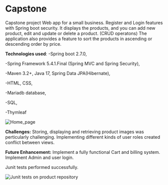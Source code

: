 # Capstone
Capstone project 
Web app for a small business. Register and Login features with Spring boot security. It displays the products, and you can add new product, edit and update or delete a product. (CRUD operatons)
The application also provides a feature to sort the products in ascending or descending order by price. 

**Technologies used**:
-Spring boot 2.7.0,

-Spring Framework 5.4.1.Final (Spring MVC and Spring Security), 

-Maven 3.2+, Java 17, Spring Data JPA(Hibernate), 

-HTML, CSS, 

-Mariadb database,

-SQL, 

-Thymleaf


![Home_page](https://user-images.githubusercontent.com/103466469/176535789-5754e446-092f-4eed-a66d-bcb92674cd38.png)

**Challenges:** 
Storing, displaying and retrieving product images was perticularly challenging. Implementing different kinds of user roles created conflict between views. 

**Future Enhancement:**
Implement a fully functional Cart and billing system.
Implement Admin and user login.

Junit tests performed successfully. 

![Junit tests on product repository](https://user-images.githubusercontent.com/103466469/176535940-de3af837-2c2b-45d7-83c1-4309658c8d6e.png)


